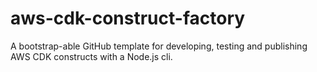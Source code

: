 # aws-cdk-construct-factory
A bootstrap-able GitHub template for developing, testing and publishing AWS CDK constructs with a Node.js cli.
